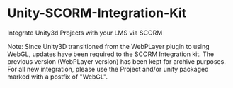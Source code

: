 # Unity-SCORM-Integration-Kit
Integrate Unity3d Projects with your LMS via SCORM

Note: Since Unity3D transitioned from the WebPLayer plugin to using WebGL, updates have been required to the SCORM Integration kit.
The previous version (WebPLayer version) has been kept for archive purposes.
For all new integration, please use the Project and/or unity packaged marked with a postfix of "WebGL".
